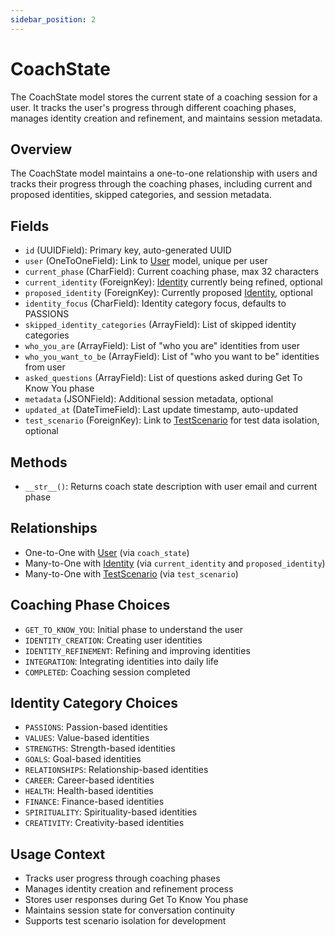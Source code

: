 ```yaml
---
sidebar_position: 2
---
```


# CoachState

The CoachState model stores the current state of a coaching session for a user. It tracks the user's progress through different coaching phases, manages identity creation and refinement, and maintains session metadata.

## Overview

The CoachState model maintains a one-to-one relationship with users and tracks their progress through the coaching phases, including current and proposed identities, skipped categories, and session metadata.

## Fields

- `id` (UUIDField): Primary key, auto-generated UUID
- `user` (OneToOneField): Link to [User](./users.md) model, unique per user
- `current_phase` (CharField): Current coaching phase, max 32 characters
- `current_identity` (ForeignKey): [Identity](./identity.md) currently being refined, optional
- `proposed_identity` (ForeignKey): Currently proposed [Identity](./identity.md), optional
- `identity_focus` (CharField): Identity category focus, defaults to PASSIONS
- `skipped_identity_categories` (ArrayField): List of skipped identity categories
- `who_you_are` (ArrayField): List of "who you are" identities from user
- `who_you_want_to_be` (ArrayField): List of "who you want to be" identities from user
- `asked_questions` (ArrayField): List of questions asked during Get To Know You phase
- `metadata` (JSONField): Additional session metadata, optional
- `updated_at` (DateTimeField): Last update timestamp, auto-updated
- `test_scenario` (ForeignKey): Link to [TestScenario](./test-scenario.md) for test data isolation, optional

## Methods

- `__str__()`: Returns coach state description with user email and current phase

## Relationships

- One-to-One with [User](./users.md) (via `coach_state`)
- Many-to-One with [Identity](./identity.md) (via `current_identity` and `proposed_identity`)
- Many-to-One with [TestScenario](./test-scenario.md) (via `test_scenario`)

## Coaching Phase Choices

- `GET_TO_KNOW_YOU`: Initial phase to understand the user
- `IDENTITY_CREATION`: Creating user identities
- `IDENTITY_REFINEMENT`: Refining and improving identities
- `INTEGRATION`: Integrating identities into daily life
- `COMPLETED`: Coaching session completed

## Identity Category Choices

- `PASSIONS`: Passion-based identities
- `VALUES`: Value-based identities
- `STRENGTHS`: Strength-based identities
- `GOALS`: Goal-based identities
- `RELATIONSHIPS`: Relationship-based identities
- `CAREER`: Career-based identities
- `HEALTH`: Health-based identities
- `FINANCE`: Finance-based identities
- `SPIRITUALITY`: Spirituality-based identities
- `CREATIVITY`: Creativity-based identities

## Usage Context

- Tracks user progress through coaching phases
- Manages identity creation and refinement process
- Stores user responses during Get To Know You phase
- Maintains session state for conversation continuity
- Supports test scenario isolation for development

